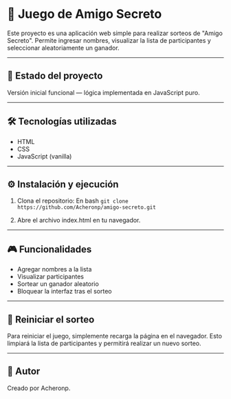 # 🎁 Juego de Amigo Secreto

Este proyecto es una aplicación web simple para realizar sorteos de "Amigo Secreto". Permite ingresar nombres, visualizar la lista de participantes y seleccionar aleatoriamente un ganador.

---

## 🔧 Estado del proyecto

Versión inicial funcional — lógica implementada en JavaScript puro.

---

## 🛠️ Tecnologías utilizadas

- HTML
- CSS 
- JavaScript (vanilla)

---

## ⚙️ Instalación y ejecución

1. Clona el repositorio:
   En bash ```git clone https://github.com/Acheronp/amigo-secreto.git```
   
2. Abre el archivo index.html en tu navegador.

---
   
## 🎮 Funcionalidades

- Agregar nombres a la lista
- Visualizar participantes
- Sortear un ganador aleatorio
- Bloquear la interfaz tras el sorteo

---

## 🔄 Reiniciar el sorteo

Para reiniciar el juego, simplemente recarga la página en el navegador. Esto limpiará la lista de participantes y permitirá realizar un nuevo sorteo.

---

## 👤 Autor
Creado por Acheronp.
